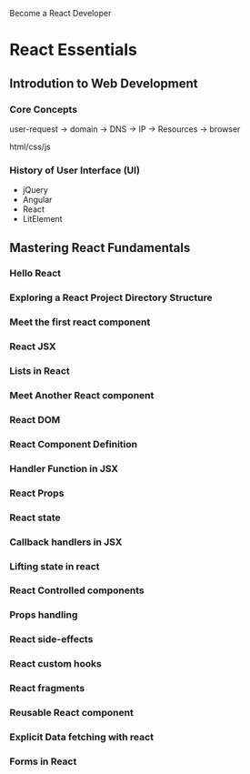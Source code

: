 Become a React Developer

# React Essentials

## Introdution to Web Development

### Core Concepts

user-request -> domain -> DNS -> IP -> Resources -> browser

html/css/js

### History of User Interface (UI)

- jQuery
- Angular
- React
- LitElement


## Mastering React Fundamentals

### Hello React

### Exploring a React Project Directory Structure

### Meet the first react component

### React JSX

### Lists in React

### Meet Another React component

### React DOM

### React Component Definition

### Handler Function in JSX 

### React Props

### React state

### Callback handlers in JSX

### Lifting state in react

### React Controlled components

### Props handling

### React side-effects

### React custom hooks

### React fragments

### Reusable React component

### Explicit Data fetching with react

### Forms in React

